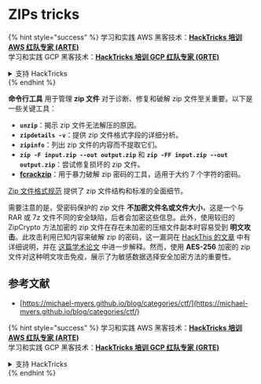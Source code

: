 # ZIPs tricks

{% hint style="success" %}
学习和实践 AWS 黑客技术：<img src="/.gitbook/assets/arte.png" alt="" data-size="line">[**HackTricks 培训 AWS 红队专家 (ARTE)**](https://training.hacktricks.xyz/courses/arte)<img src="/.gitbook/assets/arte.png" alt="" data-size="line">\
学习和实践 GCP 黑客技术：<img src="/.gitbook/assets/grte.png" alt="" data-size="line">[**HackTricks 培训 GCP 红队专家 (GRTE)**<img src="/.gitbook/assets/grte.png" alt="" data-size="line">](https://training.hacktricks.xyz/courses/grte)

<details>

<summary>支持 HackTricks</summary>

* 查看 [**订阅计划**](https://github.com/sponsors/carlospolop)!
* **加入** 💬 [**Discord 群组**](https://discord.gg/hRep4RUj7f) 或 [**Telegram 群组**](https://t.me/peass) 或 **关注** 我们的 **Twitter** 🐦 [**@hacktricks\_live**](https://twitter.com/hacktricks\_live)**.**
* **通过向** [**HackTricks**](https://github.com/carlospolop/hacktricks) 和 [**HackTricks Cloud**](https://github.com/carlospolop/hacktricks-cloud) GitHub 仓库提交 PR 来分享黑客技巧。

</details>
{% endhint %}

**命令行工具** 用于管理 **zip 文件** 对于诊断、修复和破解 zip 文件至关重要。以下是一些关键工具：

- **`unzip`**：揭示 zip 文件无法解压的原因。
- **`zipdetails -v`**：提供 zip 文件格式字段的详细分析。
- **`zipinfo`**：列出 zip 文件的内容而不提取它们。
- **`zip -F input.zip --out output.zip`** 和 **`zip -FF input.zip --out output.zip`**：尝试修复损坏的 zip 文件。
- **[fcrackzip](https://github.com/hyc/fcrackzip)**：用于暴力破解 zip 密码的工具，适用于大约 7 个字符的密码。

[Zip 文件格式规范](https://pkware.cachefly.net/webdocs/casestudies/APPNOTE.TXT) 提供了 zip 文件结构和标准的全面细节。

需要注意的是，受密码保护的 zip 文件 **不加密文件名或文件大小**，这是一个与 RAR 或 7z 文件不同的安全缺陷，后者会加密这些信息。此外，使用较旧的 ZipCrypto 方法加密的 zip 文件在存在未加密的压缩文件副本时容易受到 **明文攻击**。此攻击利用已知内容来破解 zip 的密码，这一漏洞在 [HackThis 的文章](https://www.hackthis.co.uk/articles/known-plaintext-attack-cracking-zip-files) 中有详细说明，并在 [这篇学术论文](https://www.cs.auckland.ac.nz/\~mike/zipattacks.pdf) 中进一步解释。然而，使用 **AES-256** 加密的 zip 文件对这种明文攻击免疫，展示了为敏感数据选择安全加密方法的重要性。

## 参考文献
* [https://michael-myers.github.io/blog/categories/ctf/](https://michael-myers.github.io/blog/categories/ctf/)

{% hint style="success" %}
学习和实践 AWS 黑客技术：<img src="/.gitbook/assets/arte.png" alt="" data-size="line">[**HackTricks 培训 AWS 红队专家 (ARTE)**](https://training.hacktricks.xyz/courses/arte)<img src="/.gitbook/assets/arte.png" alt="" data-size="line">\
学习和实践 GCP 黑客技术：<img src="/.gitbook/assets/grte.png" alt="" data-size="line">[**HackTricks 培训 GCP 红队专家 (GRTE)**<img src="/.gitbook/assets/grte.png" alt="" data-size="line">](https://training.hacktricks.xyz/courses/grte)

<details>

<summary>支持 HackTricks</summary>

* 查看 [**订阅计划**](https://github.com/sponsors/carlospolop)!
* **加入** 💬 [**Discord 群组**](https://discord.gg/hRep4RUj7f) 或 [**Telegram 群组**](https://t.me/peass) 或 **关注** 我们的 **Twitter** 🐦 [**@hacktricks\_live**](https://twitter.com/hacktricks\_live)**.**
* **通过向** [**HackTricks**](https://github.com/carlospolop/hacktricks) 和 [**HackTricks Cloud**](https://github.com/carlospolop/hacktricks-cloud) GitHub 仓库提交 PR 来分享黑客技巧。

</details>
{% endhint %}

